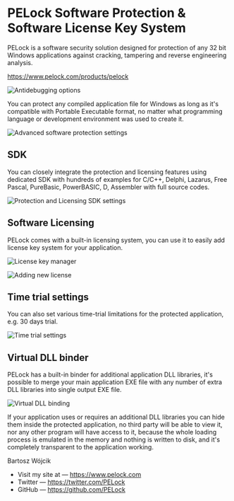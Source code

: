# PELock Software Protection & Software License Key System

PELock is a software security solution designed for protection
of any 32 bit Windows applications against cracking, tampering
and reverse engineering analysis.

https://www.pelock.com/products/pelock

![Antidebugging options](https://www.pelock.com/img/en/products/pelock/options/protection/pelock-options-protection-settings.png)

You can protect any compiled application file for Windows as
long as it's compatible with Portable Executable format, no
matter what programming language or development environment
was used to create it.

![Advanced software protection settings](https://www.pelock.com/img/en/products/pelock/options/protection/pelock-options-protection-advanced-protection-settings.png)

## SDK

You can closely integrate the protection and licensing features
using dedicated SDK with hundreds of examples for C/C++, Delphi,
Lazarus, Free Pascal, PureBasic, PowerBASIC, D, Assembler with
full source codes.

![Protection and Licensing SDK settings](https://www.pelock.com/img/en/products/pelock/options/protection/pelock-options-protection-sdk-system.png)

## Software Licensing

PELock comes with a built-in licensing system, you can use it
to easily add license key system for your application.

![License key manager](https://www.pelock.com/img/en/products/pelock/project/pelock-project.png)

![Adding new license](https://www.pelock.com/img/en/products/pelock/project/pelock-project-add-new-user.png)

## Time trial settings

You can also set various time-trial limitations for the
protected application, e.g. 30 days trial.

![Time trial settings](https://www.pelock.com/img/en/products/pelock/options/project/pelock-options-project-settings-time-trial-settings.png)

## Virtual DLL binder

PELock has a built-in binder for additional application DLL libraries, it's possible to merge your main application EXE file with any number of extra DLL libraries into single output EXE file.

![Virtual DLL binding](https://www.pelock.com/img/en/products/pelock/virtual-dll-libraries/pelock-virtual-dll-binder.png)

If your application uses or requires an additional DLL libraries you can hide them inside the protected application, no third party will be able to view it, nor any other program will have access to it, because the whole loading process is emulated in the memory and nothing is written to disk, and it's completely transparent to the application working.

Bartosz Wójcik

* Visit my site at — https://www.pelock.com
* Twitter — https://twitter.com/PELock
* GitHub — https://github.com/PELock